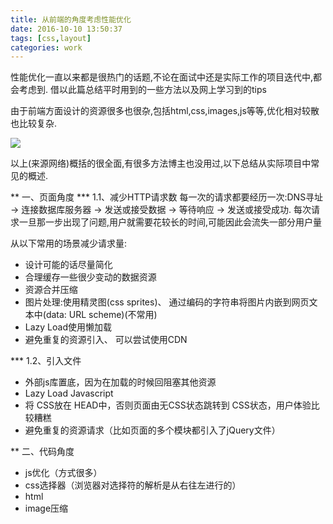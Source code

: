 ```yaml
---
title: 从前端的角度考虑性能优化
date: 2016-10-10 13:50:37
tags: [css,layout]
categories: work
---
```


性能优化一直以来都是很热门的话题,不论在面试中还是实际工作的项目迭代中,都会考虑到.
借以此篇总结平时用到的一些方法以及网上学习到的tips

<!-- more -->

由于前端方面设计的资源很多也很杂,包括html,css,images,js等等,优化相对较散也比较复杂.

![](/images/xnyh.png)

以上(来源网络)概括的很全面,有很多方法博主也没用过,以下总结从实际项目中常见的概述.

** 一、页面角度
*** 1.1、减少HTTP请求数
每一次的请求都要经历一次:DNS寻址 → 连接数据库服务器 → 发送或接受数据 → 等待响应 → 发送或接受成功.
每次请求一旦那一步出现了问题,用户就需要花较长的时间,可能因此会流失一部分用户量

从以下常用的场景减少请求量:
- 设计可能的话尽量简化
- 合理缓存一些很少变动的数据资源
- 资源合并压缩
- 图片处理:使用精灵图(css sprites)、 通过编码的字符串将图片内嵌到网页文本中(data: URL scheme)(不常用)
- Lazy Load使用懒加载
- 避免重复的资源引入、 可以尝试使用CDN

*** 1.2、引入文件
- 外部js库置底，因为在加载的时候回阻塞其他资源
- Lazy Load Javascript
- 将 CSS放在 HEAD中，否则页面由无CSS状态跳转到 CSS状态，用户体验比较糟糕
- 避免重复的资源请求（比如页面的多个模块都引入了jQuery文件）


** 二、代码角度
- js优化（方式很多）
- css选择器（浏览器对选择符的解析是从右往左进行的）
- html
- image压缩








